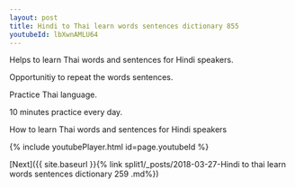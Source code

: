 ```yaml
---
layout: post
title: Hindi to Thai learn words sentences dictionary 855 
youtubeId: lbXwnAMLU64
---
```

 
 
Helps to learn Thai words and sentences for Hindi speakers.

Opportunitiy to repeat the words sentences. 

Practice Thai language. 
 
10 minutes practice every day. 
 
How to learn Thai words and sentences for Hindi speakers 
 
{% include youtubePlayer.html id=page.youtubeId %}
 
 
[Next]({{ site.baseurl }}{% link  split1/_posts/2018-03-27-Hindi to thai learn words sentences dictionary 259 .md%})
 

